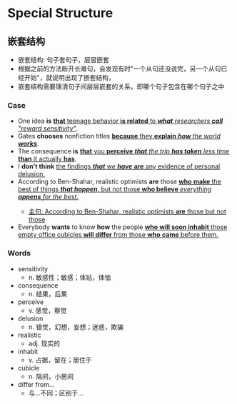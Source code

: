 # Special Structure

## 嵌套结构

- 嵌套结构: 句子套句子，层层嵌套
- 根据之前的方法断开长难句，会发现有时"一个从句还没说完，另一个从句已经开始"，就说明出现了嵌套结构，
- 嵌套结构需要理清句子间层层嵌套的关系，即哪个句子包含在哪个句子之中

### Case

- One idea **is** <ins>**that** teenage behavior **is related** to ***what*** _researchers_ ***call*** _"reward sensitivity"_</ins>.
- Gates **chooses** nonfiction titles <ins>**because** they **explain** ***how*** _the world_ ***works***</ins>.
- The consequence **is** <ins>**that** you **perceive** ***that*** _the trip_ ***has taken*** _less time_ **than** it actually **has**</ins>.
- I **don't think** <ins>the findings ***that*** _we_ ***have*** **are** any evidence of personal delusion<ins>.
- According to Ben-Shahar, realistic optimists **are** those <ins>**who** **make** the best of things ***that happen***<ins>, but not those <ins>**who believe** _everything_ ***appens*** _for the best_</ins>.
    - 主句: According to Ben-Shahar, realistic optimists **are** those but not those
- Everybody **wants** to know **how** the people <ins>**who** **will soon inhabit** those empty office cubicles<ins> **will differ** from those <ins>**who** **came** before them</ins>.

### Words

- sensitivity
    - n. 敏感性；敏感；体贴，体恤
- consequence
    - n. 结果，后果
- perceive
    - v. 感觉，察觉
- delusion
    - n. 错觉，幻想，妄想；迷惑，欺骗
- realistic
    - adj. 现实的
- inhabit
    - v. 占据，留在；居住于
- cubicle
    - n. 隔间，小房间
- differ from...
    - 与...不同；区别于...

